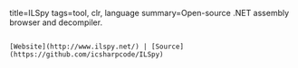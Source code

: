 title=ILSpy
tags=tool, clr, language
summary=Open-source .NET assembly browser and decompiler.
~~~~~~

[Website](http://www.ilspy.net/) | [Source](https://github.com/icsharpcode/ILSpy)

